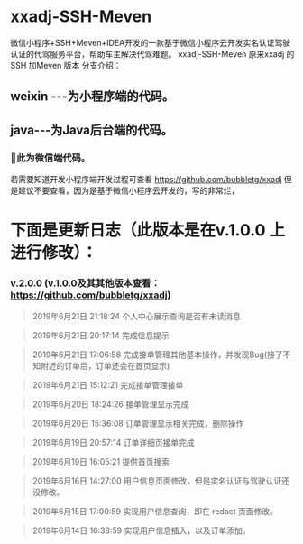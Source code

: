 # xxadj-SSH-Meven
微信小程序+SSH+Meven+IDEA开发的一款基于微信小程序云开发实名认证驾驶认证的代驾服务平台，帮助车主解决代驾难题。
xxadj-SSH-Meven 原来xxadj 的SSH 加Meven 版本
分支介绍： 
## weixin ---为小程序端的代码。

## java---为Java后台端的代码。

### 🦔此为微信端代码。

若需要知道开发小程序端开发过程可查看 https://github.com/bubbletg/xxadj 但是建议不要查看，因为是基于微信小程序云开发的，写的非常烂，

# 下面是更新日志（此版本是在v.1.0.0 上进行修改）：
### v.2.0.0 (v.1.0.0及其其他版本查看：https://github.com/bubbletg/xxadj)

> 2019年6月21日 21:18:24  个人中心展示查询是否有未读消息

> 2019年6月21日 20:17:14 完成信息提示

> 2019年6月21日 17:06:58 完成接单管理其他基本操作，并发现Bug(接了不知附近的订单后，订单还会在首页显示)

> 2019年6月21日 15:12:21 完成接单管理接单

> 2019年6月20日 18:24:26 接单管理显示完成

> 2019年6月20日 15:36:08 订单管理显示相关完成，删除操作

> 2019年6月19日 20:57:14 订单详细页接单完成

> 2019年6月19日 16:05:21 提供首页搜索

> 2019年6月16日 14:27:00 用户信息页面修改，但是实名认证与驾驶认证还没修改。

> 2019年6月15日 17:00:59 实现用户信息查询，即在 redact 页面修改。

> 2019年6月14日 16:38:59 实现用户信息插入，以及订单添加。













